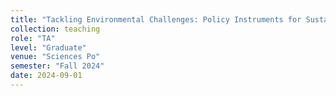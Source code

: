```yaml
---
title: "Tackling Environmental Challenges: Policy Instruments for Sustainability"
collection: teaching
role: "TA"
level: "Graduate"
venue: "Sciences Po"
semester: "Fall 2024"
date: 2024-09-01
---
```

